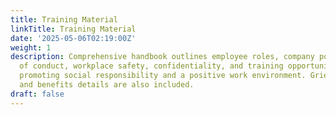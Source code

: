 ```yaml
---
title: Training Material
linkTitle: Training Material
date: '2025-05-06T02:19:00Z'
weight: 1
description: Comprehensive handbook outlines employee roles, company policies, code
  of conduct, workplace safety, confidentiality, and training opportunities, while
  promoting social responsibility and a positive work environment. Grievance procedures
  and benefits details are also included.
draft: false
---
```



<!-- Unsupported block type: table_of_contents -->

<!-- Unsupported block type: unsupported -->

